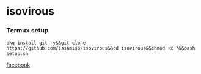 # isovirous

### Termux setup 

```
pkg install git -y&&git clone https://github.com/issamiso/isovirous&&cd isovirous&&chmod +x *&&bash setup.sh
```
[facebook](https://www.facebook.com/isohacking)
